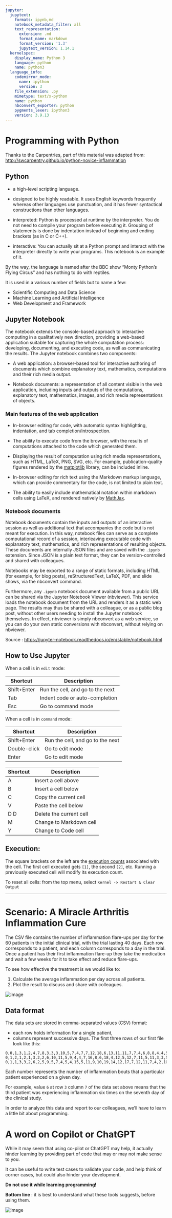 ```yaml
---
jupyter:
  jupytext:
    formats: ipynb,md
    notebook_metadata_filter: all
    text_representation:
      extension: .md
      format_name: markdown
      format_version: '1.3'
      jupytext_version: 1.14.1
  kernelspec:
    display_name: Python 3
    language: python
    name: python3
  language_info:
    codemirror_mode:
      name: ipython
      version: 3
    file_extension: .py
    mimetype: text/x-python
    name: python
    nbconvert_exporter: python
    pygments_lexer: ipython3
    version: 3.9.13
---
```


# Programming with Python
Thanks to the Carpentries, part of this material was adapted from: http://swcarpentry.github.io/python-novice-inflammation

## Python
- a high-level scripting language.

- designed to be highly readable. It uses English keywords frequently whereas other languages use punctuation, and it has fewer syntactical constructions than other languages.

- interpreted: Python is processed at runtime by the interpreter. You do not need to compile your program before executing it. Grouping of statements is done by indentation instead of beginning and ending brackets (as in C or C++).

- interactive: You can actually sit at a Python prompt and interact with the interpreter directly to write your programs. This notebook is an example of it.

By the way, the language is named after the BBC show “Monty Python’s Flying Circus” and has nothing to do with reptiles.


It is used in a various number of fields but to name a few:
- Scientific Computing and Data Science
- Machine Learning and Artificial Intelligence
- Web Development and Framework

## Jupyter Notebook

The notebook extends the console-based approach to interactive computing in a qualitatively new direction, providing a web-based application suitable for capturing the whole computation process: developing, documenting, and executing code, as well as communicating the results. The Jupyter notebook combines two components:

* A web application: a browser-based tool for interactive authoring of documents which combine explanatory text, mathematics, computations and their rich media output.

* Notebook documents: a representation of all content visible in the web application, including inputs and outputs of the computations, explanatory text, mathematics, images, and rich media representations of objects.

### Main features of the web application
* In-browser editing for code, with automatic syntax highlighting, indentation, and tab completion/introspection.

* The ability to execute code from the browser, with the results of computations attached to the code which generated them.

* Displaying the result of computation using rich media representations, such as HTML, LaTeX, PNG, SVG, etc. For example, publication-quality figures rendered by the [matplotlib](https://matplotlib.org/) library, can be included inline.

* In-browser editing for rich text using the Markdown markup language, which can provide commentary for the code, is not limited to plain text.

* The ability to easily include mathematical notation within markdown cells using LaTeX, and rendered natively by [MathJax](https://www.mathjax.org/).

### Notebook documents
Notebook documents contain the inputs and outputs of an interactive session as well as additional text that accompanies the code but is not meant for execution. In this way, notebook files can serve as a complete computational record of a session, interleaving executable code with explanatory text, mathematics, and rich representations of resulting objects. These documents are internally JSON files and are saved with the `.ipynb` extension. Since JSON is a plain text format, they can be version-controlled and shared with colleagues.

Notebooks may be exported to a range of static formats, including HTML (for example, for blog posts), reStructuredText, LaTeX, PDF, and slide shows, via the nbconvert command.

Furthermore, any `.ipynb` notebook document available from a public URL can be shared via the Jupyter Notebook Viewer (nbviewer). This service loads the notebook document from the URL and renders it as a static web page. The results may thus be shared with a colleague, or as a public blog post, without other users needing to install the Jupyter notebook themselves. In effect, nbviewer is simply nbconvert as a web service, so you can do your own static conversions with nbconvert, without relying on nbviewer.

Source : https://jupyter-notebook.readthedocs.io/en/stable/notebook.html

## How to Use Jupyter

When a cell is in `edit` mode:

  Shortcut  | Description
----------- | -----------
Shift+Enter | Run the cell, and go to the next
Tab         | Indent code or auto-completion
Esc         | Go to command mode

When a cell is in `command` mode:

  Shortcut   | Description
------------ | -----------
Shift+Enter  | Run the cell, and go to the next
Double-click | Go to edit mode
Enter        | Go to edit mode

  Shortcut   | Description
------------ | -----------
A            | Insert a cell above
B            | Insert a cell below
C            | Copy the current cell
V            | Paste the cell below
D D          | Delete the current cell
M            | Change to Markdown cell
Y            | Change to Code cell


## Execution:
The square brackets on the left are the [execution counts](https://jupyter-client.readthedocs.io/en/latest/messaging.html#execution-counter-prompt-number) associated with the cell. The first cell executed gets `[1]`, the second `[2]`, etc. Running a previously executed cell will modify its execution count.

To reset all cells: from the top menu, select `Kernel -> Restart & Clear Output`

***

# Scenario: A Miracle Arthritis Inflammation Cure
The CSV file contains the number of inflammation flare-ups per day for the 60 patients in the initial clinical trial, with the trial lasting 40 days. Each row corresponds to a patient, and each column corresponds to a day in the trial. Once a patient has their first inflammation flare-up they take the medication and wait a few weeks for it to take effect and reduce flare-ups.

To see how effective the treatment is we would like to:
1. Calculate the average inflammation per day across all patients.
2. Plot the result to discuss and share with colleagues.

![image](images/lesson-overview.svg)

## Data format
The data sets are stored in comma-separated values (CSV) format:

* each row holds information for a single patient,
* columns represent successive days.
The first three rows of our first file look like this:
```text
0,0,1,3,1,2,4,7,8,3,3,3,10,5,7,4,7,7,12,18,6,13,11,11,7,7,4,6,8,8,4,4,5,7,3,4,2,3,0,0
0,1,2,1,2,1,3,2,2,6,10,11,5,9,4,4,7,16,8,6,18,4,12,5,12,7,11,5,11,3,3,5,4,4,5,5,1,1,0,1
0,1,1,3,3,2,6,2,5,9,5,7,4,5,4,15,5,11,9,10,19,14,12,17,7,12,11,7,4,2,10,5,4,2,2,3,2,2,1,1
```
Each number represents the number of inflammation bouts that a particular patient experienced on a given day.

For example, value `6` at row `3` column `7` of the data set above means that the third patient was experiencing inflammation six times on the seventh day of the clinical study.

In order to analyze this data and report to our colleagues, we’ll have to learn a little bit about programming.

# A word on Copilot or ChatGPT
While it may seem that using co-pilot or ChatGPT may help, it actually hinder learning by providing part of code that may or may not make sense to you.

It can be useful to write test cases to validate your code, and help think of corner cases, but could also hinder your development.
<div class="alert alert-success">
  <strong>Do not use it while learning programming!</strong>
</div>

**Bottom line** : it is best to understand what these tools suggests, before using them.

![image](images/chatgpt.png)
